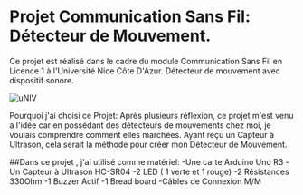 # Projet Communication Sans Fil: Détecteur de Mouvement.
Ce projet est réalisé dans le cadre du module Communication Sans Fil en Licence 1 à l'Université Nice Côte D'Azur.
Détecteur de mouvement avec dispositif sonore.

![uNIV](https://github.com/leo06000/Projet_CSF/assets/126036625/32bb3416-e698-4b21-a27d-f4b111ade1ab)

Pourquoi j'ai choisi ce Projet:
Après plusieurs réflexion, ce projet m'est venu a l'idée car en possédant des détecteurs de mouvements chez moi, je voulais comprendre comment elles marchées.
Ayant reçu un Capteur à Ultrason, cela serait la méthode pour créer mon Détecteur de Mouvement.


##Dans ce projet , j'ai utilisé comme matériel:
-Une carte Arduino Uno R3 
-Un Capteur à Ultrason HC-SR04
-2 LED ( 1 verte et 1 rouge)
-2 Résistances 330Ohm
-1 Buzzer Actif
-1 Bread board
-Câbles de Connexion M/M
